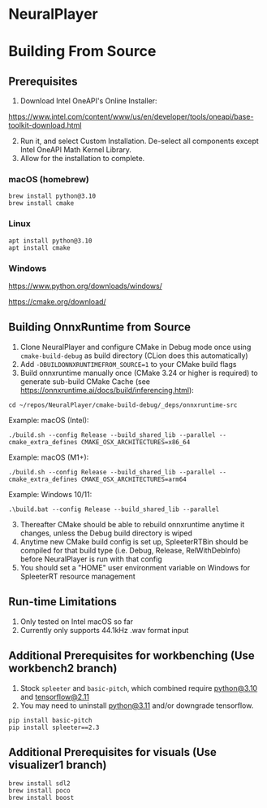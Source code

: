 # NeuralPlayer

# Building From Source

## Prerequisites
1. Download Intel OneAPI's Online Installer:
 
https://www.intel.com/content/www/us/en/developer/tools/oneapi/base-toolkit-download.html

2. Run it, and select Custom Installation. De-select all components except Intel OneAPI Math Kernel Library.
3. Allow for the installation to complete.

### macOS (homebrew)
```
brew install python@3.10
brew install cmake
```

### Linux
```
apt install python@3.10
apt install cmake
```
### Windows
https://www.python.org/downloads/windows/

https://cmake.org/download/

## Building OnnxRuntime from Source
1. Clone NeuralPlayer and configure CMake in Debug mode once using ```cmake-build-debug``` as build directory (CLion does this automatically)
2. Add ```-DBUILDONNXRUNTIMEFROM_SOURCE=1``` to your CMake build flags
3. Build onnxruntime manually once (CMake 3.24 or higher is required) to generate sub-build CMake Cache (see https://onnxruntime.ai/docs/build/inferencing.html):

``` cd ~/repos/NeuralPlayer/cmake-build-debug/_deps/onnxruntime-src ```

Example: macOS (Intel): 

``` ./build.sh --config Release --build_shared_lib --parallel --cmake_extra_defines CMAKE_OSX_ARCHITECTURES=x86_64 ```

Example: macOS (M1+): 

``` ./build.sh --config Release --build_shared_lib --parallel --cmake_extra_defines CMAKE_OSX_ARCHITECTURES=arm64 ```

Example: Windows 10/11:

``` .\build.bat --config Release --build_shared_lib --parallel ```

3. Thereafter CMake should be able to rebuild onnxruntime anytime it changes, unless the Debug build directory is wiped
4. Anytime new CMake build config is set up, SpleeterRTBin should be compiled for that build type (i.e. Debug, Release, RelWithDebInfo) before NeuralPlayer is run with that config
5. You should set a "HOME" user environment variable on Windows for SpleeterRT resource management

## Run-time Limitations
1. Only tested on Intel macOS so far
2. Currently only supports 44.1kHz .wav format input

## Additional Prerequisites for workbenching (Use workbench2 branch)

1. Stock ```spleeter``` and ```basic-pitch```, which combined require python@3.10 and tensorflow@2.11
2. You may need to uninstall python@3.11 and/or downgrade tensorflow. 

```
pip install basic-pitch
pip install spleeter==2.3
```

## Additional Prerequisites for visuals (Use visualizer1 branch)

```
brew install sdl2
brew install poco
brew install boost
```
